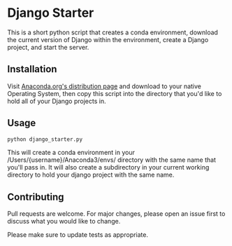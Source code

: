 # Django Starter

This is a short python script that creates a conda environment, download the current version of Django within the environment, create a Django project, and start the server.

## Installation

Visit [Anaconda.org's distribution page](https://www.anaconda.com/distribution/) and download to your native Operating System, then copy this script into the directory that you'd like to hold all of your Django projects in.

## Usage

```bash
python django_starter.py
```
This will create a conda environment in your /Users/{username}/Anaconda3/envs/ directory with the same name that you'll pass in. It will also create a subdirectory in your current working directory to hold your django project with the same name.

## Contributing
Pull requests are welcome. For major changes, please open an issue first to discuss what you would like to change.

Please make sure to update tests as appropriate.

